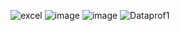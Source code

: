 ![excel](https://github.com/user-attachments/assets/0a010293-2a45-4d80-ab44-5f8da0d30247)
![image](https://github.com/user-attachments/assets/41a9e9d8-b0b4-4a3f-b63d-7a5601753a32)
![image](https://github.com/user-attachments/assets/e37f0e5b-5e9a-4821-8d3a-dfee41db8048)
![Dataprof1](https://github.com/user-attachments/assets/7455ba7b-a180-46ab-ad1c-ddf13626e7fc)
